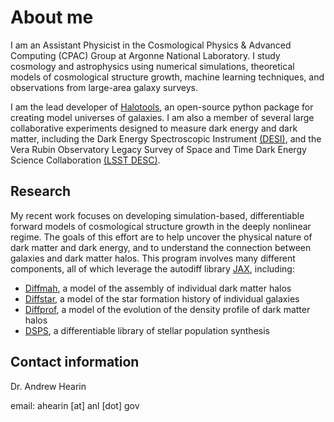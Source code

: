 # About me

I am an Assistant Physicist in the Cosmological Physics \& Advanced Computing (CPAC) Group at Argonne National Laboratory. I study cosmology and astrophysics using numerical simulations, theoretical models of cosmological structure growth, machine learning techniques, and observations from large-area galaxy surveys.

I am the lead developer of [Halotools](https://halotools.readthedocs.io/en/latest/), an open-source python package for creating model universes of galaxies. I am also a member of several large collaborative experiments designed to measure dark energy and dark matter, including the Dark Energy Spectroscopic Instrument [(DESI)](https://www.desi.lbl.gov/), and the Vera Rubin Observatory Legacy Survey of Space and Time Dark Energy Science Collaboration [(LSST DESC)](https://lsstdesc.org/).

## Research
My recent work focuses on developing simulation-based, differentiable forward models of cosmological structure growth in the deeply nonlinear regime. The goals of this effort are to help uncover the physical nature of dark matter and dark energy, and to understand the connection between galaxies and dark matter halos. This program involves many different components, all of which leverage the autodiff library [JAX](https://jax.readthedocs.io/en/latest/), including:

* [Diffmah](https://github.com/ArgonneCPAC/diffmah), a model of the assembly of individual dark matter halos
* [Diffstar](https://github.com/ArgonneCPAC/diffstar), a model of the star formation history of individual galaxies
* [Diffprof](https://github.com/BaryonPasters/diffprof), a model of the evolution of the density profile of dark matter halos
* [DSPS](https://github.com/ArgonneCPAC/dsps), a differentiable library of stellar population synthesis


## Contact information
Dr. Andrew Hearin

email: ahearin [at] anl [dot] gov
